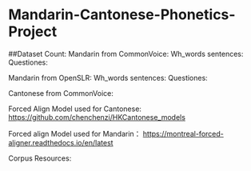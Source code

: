 # Mandarin-Cantonese-Phonetics-Project

##Dataset Count:
Mandarin from CommonVoice:
Wh_words sentences:
Questiones:

Mandarin from OpenSLR:
Wh_words sentences:
Questiones:

Cantonese from CommonVoice:














Forced Align Model used for Cantonese:
https://github.com/chenchenzi/HKCantonese_models

Forced align Model used for Mandarin：
https://montreal-forced-aligner.readthedocs.io/en/latest

Corpus Resources:
